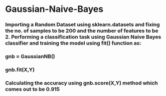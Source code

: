 # Gaussian-Naive-Bayes

### Importing a Random Dataset using sklearn.datasets and fixing the no. of samples to be 200 and the number of features to be 2. Performing a classification task using Gaussian Naive Bayes classifier and training the model using fit() function as:

### gnb = GaussianNB()
### gnb.fit(X,Y)

### Calculating the accuracy using gnb.score(X,Y) method which comes out to be 0.915
